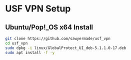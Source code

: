 # USF VPN Setup

## Ubuntu/Pop!\_OS x64 Install
```bash
git clone https://github.com/sawyermade/usf_vpn
cd usf_vpn
sudo dpkg -i linux/GlobalProtect_UI_deb-5.1.1.0-17.deb
sudo apt install -f -y
```
